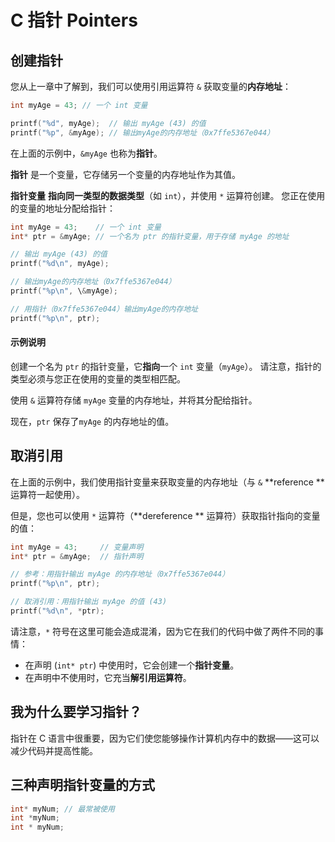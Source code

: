C 指针 Pointers
===

## 创建指针

您从上一章中了解到，我们可以使用引用运算符 `&` 获取变量的**内存地址**：

```c
int myAge = 43; // 一个 int 变量

printf("%d", myAge);  // 输出 myAge (43) 的值
printf("%p", &myAge); // 输出myAge的内存地址（0x7ffe5367e044）
```

在上面的示例中，`&myAge` 也称为**指针**。

**指针** 是一个变量，它存储另一个变量的内存地址作为其值。

**指针变量** **指向同一类型的数据类型**（如 `int`），并使用 `*` 运算符创建。 您正在使用的变量的地址分配给指针：

```c
int myAge = 43;    // 一个 int 变量
int* ptr = &myAge; // 一个名为 ptr 的指针变量，用于存储 myAge 的地址

// 输出 myAge (43) 的值
printf("%d\n", myAge);

// 输出myAge的内存地址（0x7ffe5367e044）
printf("%p\n", \&myAge);

// 用指针（0x7ffe5367e044）输出myAge的内存地址
printf("%p\n", ptr);
```

#### 示例说明

创建一个名为 `ptr` 的指针变量，它**指向**一个 `int` 变量（`myAge`）。 请注意，指针的类型必须与您正在使用的变量的类型相匹配。

使用 `&` 运算符存储 `myAge` 变量的内存地址，并将其分配给指针。

现在，`ptr` 保存了`myAge` 的内存地址的值。

## 取消引用

在上面的示例中，我们使用指针变量来获取变量的内存地址（与 `&` **reference ** 运算符一起使用）。

但是，您也可以使用 `*` 运算符（**dereference ** 运算符）获取指针指向的变量的值：

```c
int myAge = 43;     // 变量声明
int* ptr = &myAge;  // 指针声明

// 参考：用指针输出 myAge 的内存地址（0x7ffe5367e044）
printf("%p\n", ptr);

// 取消引用：用指针输出 myAge 的值 (43)
printf("%d\n", *ptr);
```

请注意，`*` 符号在这里可能会造成混淆，因为它在我们的代码中做了两件不同的事情：

* 在声明 (`int* ptr`) 中使用时，它会创建一个**指针变量**。
* 在声明中不使用时，它充当**解引用运算符**。

## 我为什么要学习指针？ 

指针在 C 语言中很重要，因为它们使您能够操作计算机内存中的数据——这可以减少代码并提高性能。

## 三种声明指针变量的方式

```c
int* myNum; // 最常被使用
int *myNum;
int * myNum;
```